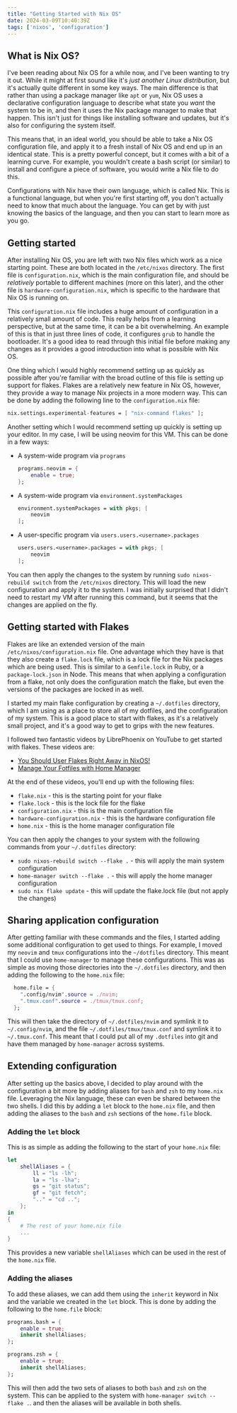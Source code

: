 ```yaml
---
title: "Getting Started with Nix OS"
date: 2024-03-09T10:40:39Z
tags: ['nixos', 'configuration']
---
```


## What is Nix OS?

I've been reading about Nix OS for a while now, and I've been wanting to try it out. While it might at first sound like it's *just another Linux distribution*, but it's actually quite different in some key ways. The main difference is that rather than using a package manager like `apt` or `yum`, Nix OS uses a declarative configuration language to describe what state you *want* the system to be in, and then it uses the Nix package manager to make that happen. This isn't just for things like installing software and updates, but it's also for configuring the system itself.

This means that, in an ideal world, you should be able to take a Nix OS configuration file, and apply it to a fresh install of Nix OS and end up in an identical state. This is a pretty powerful concept, but it comes with a bit of a learning curve. For example, you wouldn't create a bash script (or similar) to install and configure a piece of software, you would write a Nix file to do this.

Configurations with Nix have their own language, which is called Nix. This is a functional language, but when you're first starting off, you don't actually need to know that much about the language. You can get by with just knowing the basics of the language, and then you can start to learn more as you go.

## Getting started

After installing Nix OS, you are left with two Nix files which work as a nice starting point. These are both located in the `/etc/nixos` directory. The first file is `configuration.nix`, which is the main configuration file, and should be *relatively* portable to different machines (more on this later), and the other file is `hardware-configuration.nix`, which is specific to the hardware that Nix OS is running on.

This `configuration.nix` file includes a huge amount of configuration in a relatively small amount of code. This really helps from a learning perspective, but at the same time, it can be a bit overwhelming. An example of this is that in just three lines of code, it configures `grub` to handle the bootloader. It's a good idea to read through this initial file before making any changes as it provides a good introduction into what is possible with Nix OS.

One thing which I would highly recommend setting up as quickly as possible after you're familiar with the broad outline of this file is setting up support for flakes. Flakes are a relatively new feature in Nix OS, however, they provide a way to manage Nix projects in a more modern way. This can be done by adding the following line to the `configuration.nix` file:

```nix
nix.settings.experimental-features = [ "nix-command flakes" ];
```

Another setting which I would recommend setting up quickly is setting up your editor. In my case, I will be using neovim for this VM. This can be done in a few ways:

- A system-wide program via `programs`

    ```nix
    programs.neovim = {
        enable = true;
    };
    ```

- A system-wide program via `environment.systemPackages`

    ```nix
    environment.systemPackages = with pkgs; [
        neovim
    ];
    ```

- A user-specific program via `users.users.<username>.packages`

    ```nix
    users.users.<username>.packages = with pkgs; [
        neovim
    ];
    ```

You can then apply the changes to the system by running `sudo nixos-rebuild switch` from the `/etc/nixos` directory. This will load the new configuration and apply it to the system. I was initially surprised that I didn't need to restart my VM after running this command, but it seems that the changes are applied on the fly.

## Getting started with Flakes

Flakes are like an extended version of the main `/etc/nixos/configuration.nix` file. One advantage which they have is that they also create a `flake.lock` file, which is a lock file for the Nix packages which are being used. This is similar to a `Gemfile.lock` in Ruby, or a `package-lock.json` in Node. This means that when applying a configuration from a flake, not only does the configuration match the flake, but even the versions of the packages are locked in as well.

I started my main flake configuration by creating a `~/.dotfiles` directory, which I am using as a place to store all of my dotfiles, and the configuration of my system. This is a good place to start with flakes, as it's a relatively small project, and it's a good way to get to grips with the new features.

I followed two fantastic videos by LibrePhoenix on YouTube to get started with flakes. These videos are:

- [You Should User Flakes Right Away in NixOS!](https://www.youtube.com/watch?v=ACybVzRvDhs)
- [Manage Your Fotfiles with Home Manager](https://www.youtube.com/watch?v=IiyBeR-Guqw)

At the end of these videos, you'll end up with the following files:

- `flake.nix` - this is the starting point for your flake
- `flake.lock` - this is the lock file for the flake
- `configuration.nix` - this is the main configuration file
- `hardware-configuration.nix` - this is the hardware configuration file
- `home.nix` - this is the home manager configuration file

You can then apply the changes to your system with the following commands from your `~/.dotfiles` directory:

- `sudo nixos-rebuild switch --flake .` - this will apply the main system configuration
- `home-manager switch --flake .` - this will apply the home manager configuration
- `sudo nix flake update` - this will update the flake.lock file (but not apply the changes)

## Sharing application configuration

After getting familiar with these commands and the files, I started adding some additional configuration to get used to things. For example, I moved my `neovim` and `tmux` configurations into the `~/dotfiles` directory. This meant that I could use `home-manager` to manage these configurations. This was as simple as moving those directories into the `~/.dotfiles` directory, and then adding the following to the `home.nix` file:

```nix
  home.file = {
    ".config/nvim".source = ./nvim;
    ".tmux.conf".source = ./tmux/tmux.conf;
  };
```

This will then take the directory of `~/.dotfiles/nvim` and symlink it to `~/.config/nvim`, and the file `~/.dotfiles/tmux/tmux.conf` and symlink it to `~/.tmux.conf`. This meant that I could put all of my `.dotfiles` into git and have them managed by `home-manager` across systems.

## Extending configuration

After setting up the basics above, I decided to play around with the configuration a bit more by adding aliases for `bash` and `zsh` to my `home.nix` file. Leveraging the Nix language, these can even be shared between the two shells. I did this by adding a `let` block to the `home.nix` file, and then adding the aliases to the `bash` and `zsh` sections of the `home.file` block.

### Adding the `let` block

This is as simple as adding the following to the start of your `home.nix` file:

```nix
let
    shellAliases = {
        ll = "ls -lh";
        la = "ls -lha";
        gs = "git status";
        gf = "git fetch";
        ".." = "cd ..";
    };
in
{
    # The rest of your home.nix file
    ...
}
```

This provides a new variable `shellAliases` which can be used in the rest of the `home.nix` file.

### Adding the aliases

To add these aliases, we can add them using the `inherit` keyword in Nix and the variable we created in the `let` block. This is done by adding the following to the `home.file` block:

```nix
programs.bash = {
    enable = true;
    inherit shellAliases;
};

programs.zsh = {
    enable = true;
    inherit shellAliases;
};
```

This will then add the two sets of aliases to both `bash` and `zsh` on the system. This can be applied to the system with `home-manager switch --flake .`. and then the aliases will be available in both shells.
